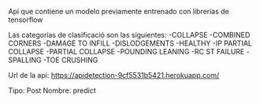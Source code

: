 Api que contiene un modelo previamente entrenado con librerías de tensorflow

Las categorías de clasificació son las siguientes: 
  -COLLAPSE
  -COMBINED CORNERS
  -DAMAGE TO INFILL
  -DISLODGEMENTS
  -HEALTHY
  -IP PARTIAL COLLAPSE
  -PARTIAL COLLAPSE
  -POUNDING LEANING
  -RC ST FAILURE
  -SPALLING
  -TOE CRUSHING


Url de la api: https://apidetection-9cf5531b5421.herokuapp.com/

Tipo: Post
Nombre: predict
